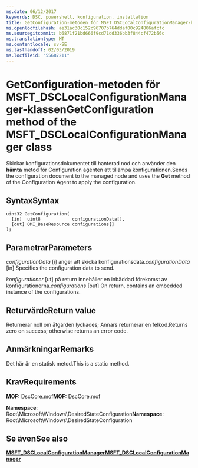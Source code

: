 ```yaml
---
ms.date: 06/12/2017
keywords: DSC, powershell, konfiguration, installation
title: GetConfiguration-metoden för MSFT_DSCLocalConfigurationManager-klassen
ms.openlocfilehash: ae31ac30c152c96707b764ddaf00c924806afcfc
ms.sourcegitcommit: b6871f21bd666f9cd71dd336bb3f844cf472b56c
ms.translationtype: MT
ms.contentlocale: sv-SE
ms.lasthandoff: 02/03/2019
ms.locfileid: "55687211"
---
```

# <a name="getconfiguration-method-of-the-msftdsclocalconfigurationmanager-class"></a><span data-ttu-id="971fe-103">GetConfiguration-metoden för MSFT_DSCLocalConfigurationManager-klassen</span><span class="sxs-lookup"><span data-stu-id="971fe-103">GetConfiguration method of the MSFT_DSCLocalConfigurationManager class</span></span>

<span data-ttu-id="971fe-104">Skickar konfigurationsdokumentet till hanterad nod och använder den **hämta** metod för Configuration agenten att tillämpa konfigurationen.</span><span class="sxs-lookup"><span data-stu-id="971fe-104">Sends the configuration document to the managed node and uses the **Get** method of the Configuration Agent to apply the configuration.</span></span>

## <a name="syntax"></a><span data-ttu-id="971fe-105">Syntax</span><span class="sxs-lookup"><span data-stu-id="971fe-105">Syntax</span></span>

```mof
uint32 GetConfiguration(
  [in]  uint8            configurationData[],
  [out] OMI_BaseResource configurations[]
);
```

## <a name="parameters"></a><span data-ttu-id="971fe-106">Parametrar</span><span class="sxs-lookup"><span data-stu-id="971fe-106">Parameters</span></span>

<span data-ttu-id="971fe-107">*configurationData* \[i\] anger att skicka konfigurationsdata.</span><span class="sxs-lookup"><span data-stu-id="971fe-107">*configurationData* \[in\] Specifies the configuration data to send.</span></span>

<span data-ttu-id="971fe-108">*konfigurationer* \[ut\] på return innehåller en inbäddad förekomst av konfigurationerna.</span><span class="sxs-lookup"><span data-stu-id="971fe-108">*configurations* \[out\] On return, contains an embedded instance of the configurations.</span></span>

## <a name="return-value"></a><span data-ttu-id="971fe-109">Returvärde</span><span class="sxs-lookup"><span data-stu-id="971fe-109">Return value</span></span>

<span data-ttu-id="971fe-110">Returnerar noll om åtgärden lyckades; Annars returnerar en felkod.</span><span class="sxs-lookup"><span data-stu-id="971fe-110">Returns zero on success; otherwise returns an error code.</span></span>

## <a name="remarks"></a><span data-ttu-id="971fe-111">Anmärkningar</span><span class="sxs-lookup"><span data-stu-id="971fe-111">Remarks</span></span>

<span data-ttu-id="971fe-112">Det här är en statisk metod.</span><span class="sxs-lookup"><span data-stu-id="971fe-112">This is a static method.</span></span>

## <a name="requirements"></a><span data-ttu-id="971fe-113">Krav</span><span class="sxs-lookup"><span data-stu-id="971fe-113">Requirements</span></span>

<span data-ttu-id="971fe-114">**MOF:** DscCore.mof</span><span class="sxs-lookup"><span data-stu-id="971fe-114">**MOF:** DscCore.mof</span></span>

<span data-ttu-id="971fe-115">**Namespace**: Root\Microsoft\Windows\DesiredStateConfiguration</span><span class="sxs-lookup"><span data-stu-id="971fe-115">**Namespace**: Root\Microsoft\Windows\DesiredStateConfiguration</span></span>

## <a name="see-also"></a><span data-ttu-id="971fe-116">Se även</span><span class="sxs-lookup"><span data-stu-id="971fe-116">See also</span></span>

[<span data-ttu-id="971fe-117">**MSFT_DSCLocalConfigurationManager**</span><span class="sxs-lookup"><span data-stu-id="971fe-117">**MSFT_DSCLocalConfigurationManager**</span></span>](msft-dsclocalconfigurationmanager.md)